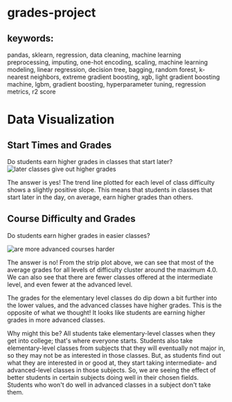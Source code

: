 # **grades-project**

## **keywords:** 
pandas, sklearn, regression, data cleaning, machine learning preprocessing, imputing, one-hot encoding, scaling, machine learning modeling, linear regression, decision tree, bagging, random forest, k-nearest neighbors, extreme gradient boosting, xgb, light gradient boosting machine, lgbm, gradient boosting, hyperparameter tuning, regression metrics, r2 score

# Data Visualization

## Start Times and Grades

Do students earn higher grades in classes that start later?
![later classes give out higher grades](https://user-images.githubusercontent.com/123273072/234943368-f5002587-eed3-4e30-b988-46837b54decc.png)

The answer is yes! The trend line plotted for each level of class difficulty shows a slightly positive slope. This means that students in classes that start later in the day, on average, earn higher grades than others. 

## Course Difficulty and Grades

Do students earn higher grades in easier classes? 

![are more advanced courses harder](https://user-images.githubusercontent.com/123273072/234943439-6bc09480-4581-478e-8676-6de33f089b42.png)

The answer is no! From the strip plot above, we can see that most of the average grades for all levels of difficulty cluster around the maximum 4.0. We can also see that there are fewer classes offered at the intermediate level, and even fewer at the advanced level. 

The grades for the elementary level classes do dip down a bit further into the lower values, and the advanced classes have higher grades. This is the opposite of what we thought! It looks like students are earning higher grades in more advanced classes. 

Why might this be? All students take elementary-level classes when they get into college; that's where everyone starts. Students also take elementary-level classes from subjects that they will eventually not major in, so they may not be as interested in those classes. But, as students find out what they are interested in or good at, they start taking intermediate- and advanced-level classes in those subjects. So, we are seeing the effect of better students in certain subjects doing well in their chosen fields. Students who won't do well in advanced classes in a subject don't take them.
